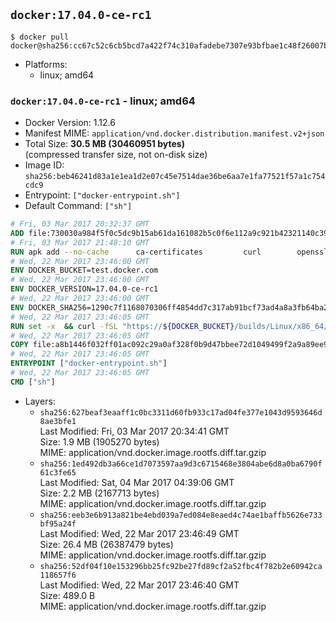 ## `docker:17.04.0-ce-rc1`

```console
$ docker pull docker@sha256:cc67c52c6cb5bcd7a422f74c310afadebe7307e93bfbae1c48f26007bf73975f
```

-	Platforms:
	-	linux; amd64

### `docker:17.04.0-ce-rc1` - linux; amd64

-	Docker Version: 1.12.6
-	Manifest MIME: `application/vnd.docker.distribution.manifest.v2+json`
-	Total Size: **30.5 MB (30460951 bytes)**  
	(compressed transfer size, not on-disk size)
-	Image ID: `sha256:beb46241d83a1e1ea1d2e07c45e7514dae36be6aa7e1fa77521f57a1c754cdc9`
-	Entrypoint: `["docker-entrypoint.sh"]`
-	Default Command: `["sh"]`

```dockerfile
# Fri, 03 Mar 2017 20:32:37 GMT
ADD file:730030a984f5f0c5dc9b15ab61da161082b5c0f6e112a9c921b42321140c3927 in / 
# Fri, 03 Mar 2017 21:48:10 GMT
RUN apk add --no-cache 		ca-certificates 		curl 		openssl
# Wed, 22 Mar 2017 23:46:00 GMT
ENV DOCKER_BUCKET=test.docker.com
# Wed, 22 Mar 2017 23:46:00 GMT
ENV DOCKER_VERSION=17.04.0-ce-rc1
# Wed, 22 Mar 2017 23:46:00 GMT
ENV DOCKER_SHA256=1290c7f1168070306ff4854dd7c317ab91bcf73ad4a8a3fb64ba267888849040
# Wed, 22 Mar 2017 23:46:05 GMT
RUN set -x 	&& curl -fSL "https://${DOCKER_BUCKET}/builds/Linux/x86_64/docker-${DOCKER_VERSION}.tgz" -o docker.tgz 	&& echo "${DOCKER_SHA256} *docker.tgz" | sha256sum -c - 	&& tar -xzvf docker.tgz 	&& mv docker/* /usr/local/bin/ 	&& rmdir docker 	&& rm docker.tgz 	&& docker -v
# Wed, 22 Mar 2017 23:46:05 GMT
COPY file:a8b1446f032ff01ac092c29a0af328f0b9d47bbee72d1049499f2a9a89ee988a in /usr/local/bin/ 
# Wed, 22 Mar 2017 23:46:05 GMT
ENTRYPOINT ["docker-entrypoint.sh"]
# Wed, 22 Mar 2017 23:46:05 GMT
CMD ["sh"]
```

-	Layers:
	-	`sha256:627beaf3eaaff1c0bc3311d60fb933c17ad04fe377e1043d9593646d8ae3bfe1`  
		Last Modified: Fri, 03 Mar 2017 20:34:41 GMT  
		Size: 1.9 MB (1905270 bytes)  
		MIME: application/vnd.docker.image.rootfs.diff.tar.gzip
	-	`sha256:1ed492db3a66ce1d7073597aa9d3c6715468e3804abe6d8a0ba6790f61c3fe65`  
		Last Modified: Sat, 04 Mar 2017 04:39:06 GMT  
		Size: 2.2 MB (2167713 bytes)  
		MIME: application/vnd.docker.image.rootfs.diff.tar.gzip
	-	`sha256:eeb3e6b913a821be4ebd039a7ed084e8eaed4c74ae1baffb5626e733bf95a24f`  
		Last Modified: Wed, 22 Mar 2017 23:46:49 GMT  
		Size: 26.4 MB (26387479 bytes)  
		MIME: application/vnd.docker.image.rootfs.diff.tar.gzip
	-	`sha256:52df04f10e153296bb25fc92be27fd89cf2a52fbc4f782b2e60942ca118657f6`  
		Last Modified: Wed, 22 Mar 2017 23:46:40 GMT  
		Size: 489.0 B  
		MIME: application/vnd.docker.image.rootfs.diff.tar.gzip
